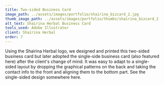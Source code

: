 ```yaml
---
title: Two-sided Business Card
image_path: ../assets/images/portfolio/shairina_bizcard_2.jpg
thumb_image_path: ../assets/images/portfolio/thumbs/shairina_bizcard_2.jpg
alt_text: Shairina Herbal Business Card
tools_used: Adobe Illustrator
client: Shairina Herbal
order: 7
---
```

Using the Shairina Herbal logo, we designed and printed this two-sided business card but later adopted the single-side business card (also featured here) after the client's change of mind. It was easy to adapt to a single-sided layout by dropping the graphical patterns on the back and taking the contact info to the front and aligning them to the bottom part. See the single-sided design somewhere here.

